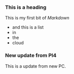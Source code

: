 ### This is a heading 

This is my first bit of *Markdown*

- and this is a list
- in
- the
- cloud

### New update from PI4

This is a update from new PC.

